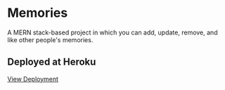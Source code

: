 # Memories

A MERN stack-based project in which you can add, update, remove, and like other people's memories.

## Deployed at Heroku

[View Deployment](https://mern-memories-webapp.herokuapp.com)
